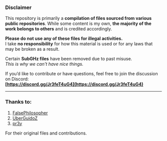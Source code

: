 ### Disclaimer

This repository is primarily a **compilation of files sourced from various public repositories**. While some content is my own, **the majority of the work belongs to others** and is credited accordingly.

**Please do not use any of these files for illegal activities.**  
I take **no responsibility** for how this material is used or for any laws that may be broken as a result.

Certain **SubGHz files** have been removed due to past misuse.  
_This is why we can't have nice things._

If you’d like to contribute or have questions, feel free to join the discussion on Discord:  
**[https://discord.gg/Jr3feT4uG4](https://discord.gg/Jr3feT4uG4)**

---

### Thanks to:

1. [FalsePhilosopher](https://github.com/FalsePhilosopher)  
2. [UberGuidoZ](https://github.com/UberGuidoZ)  
3. [pr3y](https://github.com/pr3y/Bruce/tree/main/sd_files)  

For their original files and contributions.

